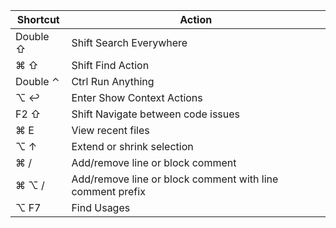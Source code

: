 | Shortcut | Action                                                    |
|----------|-----------------------------------------------------------|
| Double ⇧ | Shift Search Everywhere                                   |
| ⌘ ⇧      | Shift Find Action                                         |
| Double ⌃ | Ctrl Run Anything                                         |
| ⌥ ↩      | Enter Show Context Actions                                |
| F2 ⇧     | Shift Navigate between code issues                        |
| ⌘ E      | View recent files                                         |
| ⌥ ↑      | Extend or shrink selection                                |
| ⌘ /      | Add/remove line or block comment                          |
| ⌘ ⌥ /    | Add/remove line or block comment with line comment prefix |
| ⌥ F7     | Find Usages                                               |

